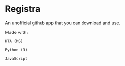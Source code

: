 # Registra
An unofficial github app that you can download and use. 

Made with:

```
HTA (MS)

Python (3)

JavaScript
```


